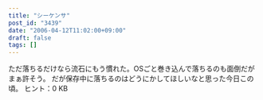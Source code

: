 ```yaml
---
title: "シーケンサ"
post_id: "3439"
date: "2006-04-12T11:02:00+09:00"
draft: false
tags: []
---
```



ただ落ちるだけなら流石にもう慣れた。OSごと巻き込んで落ちるのも面倒だがまぁ許そう。 だが保存中に落ちるのはどうにかしてほしいなと思った今日この頃。 ヒント：0 KB
